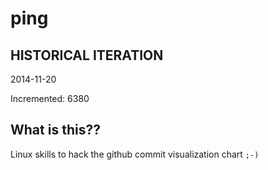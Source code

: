 # ping

## HISTORICAL ITERATION
2014-11-20

Incremented: 6380

## What is this?? 
Linux skills to hack the github commit visualization chart `;-)`
